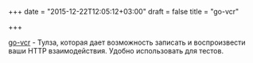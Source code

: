 +++
date = "2015-12-22T12:05:12+03:00"
draft = false
title = "go-vcr"

+++

<p><a href="https://github.com/dnaeon/go-vcr">go-vcr</a>&nbsp;- Тулза, которая дает возможность записать и воспроизвести ваши HTTP взаимодействия. Удобно использовать для тестов.</p>

